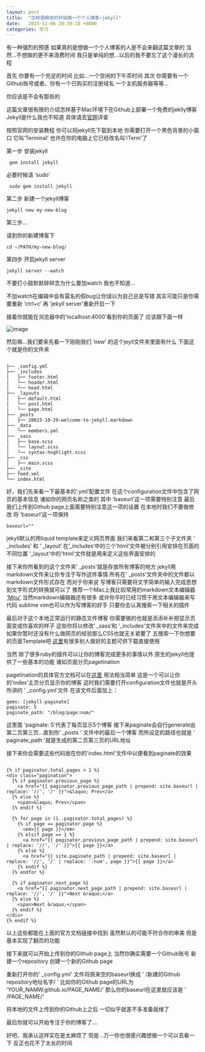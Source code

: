 ```yaml
---
layout: post
title:  "怎样很麻烦的开始做一个个人博客~jekyll"
date:   2015-11-06 20:39:18 +0000
categories: 学习
---
```



有一种强烈的预感 如果真的是想做一个个人博客的人是不会来翻这篇文章的 当然...不想做的更不来浪费时间 我只是单纯的想...以后的我不要忘了这个漫长的流程

首先 你要有一个充足的时间 比如...一个空闲的下午茶时间
其次 你需要有一个Github账号或者、你有一个已购买的注册域名 一个主机服务器等等...

你应该是不会有那些的

这篇文章很有限的介绍怎样基于Mac环境下在Github上部署一个免费的jeklly博客 
Jekyll是什么我也不知道 具体请去[官网](https://jekyllrb.com/)详查

按照官网的安装教程 你可以将jekyll先下载到本地
你需要打开一个黑色背景的小窗口 它叫‘Terminal’ 也许在你的电脑上它已经改名叫‘iTerm’了


第一步 安装jekyll

```
 gem install jekyll
```

必要时候请 ‘sudo’

```
 sudo gem install jekyll
```

第二步 新建一个jekyll博客

```
jekyll new my-new-blog
```

第三步...

请到你的新建博客下

```
cd ~/PATH/my-new-blog/
```
第四步 开启jekyll server

```
jekyll server --watch
```
不要打小鼓默默碎碎念为什么要加watch 我也不知道...

不加watch在编辑中会有莫名的假bug让你误以为自己总是写错 其实可能只是你需要重新 ‘ctrl+c’ 再 ‘jekyll server’重新开启一下

接着你就能在浏览器中的'localhost:4000'看到你的页面了 应该跟下面一样

![image](/TempBlogs/img/1.png)

然后嘛...我们要来先看一下刚刚我们 ‘new’ 的这个jeyll文件夹里面有什么 
下面这个就是你的文件夹

```

├── _config.yml
├── _includes
|   ├── footer.html
|   └── header.html
|   └── head.html
├── _layouts
|   ├── default.html
|   └── post.html
|   └── page.html
├── _posts
|   ├── 20015-10-29-welcome-to-jekyll.markdown
├── _data
|   └── members.yml
├── _sass
|   ├── base.scss
|   └── layout.scss
|   └── syntax-hoghlight.scss
├── _css
|   ├── main.scss
├── _site
├── feed.xml
└── index.html

```
好，我们先来看一下最基本的‘.yml’配置文件 在这个configuration文件中包含了网页的基本信息 诸如你的网页名称之类的 其中 ‘baseurl’这一项需要特别注意 最后我们上传到Github page上面需要特别注意这一项的设置 在本地时我们不要做修改 将 ‘baseurl’这一项保持

```
baseurl=""

```


jekyll默认的用liquid template来定义网页界面
我们来看第二和第三个子文件夹  ‘ _includes’ 和 ’ _layout‘ 在’_includes‘中的三个’html‘文件被分别引用安排在页面的不同位置 '_layout'中的'html'文件就是用来定义这些界面安排的

接下来你所看到的这个文件夹' _posts'就是存放所有博客的地方 jekyll用markdown文件来让你专注于写作这件事情 所有在' _posts'文件夹中的文件都以markdown文件形式存在 而对于你来说 写博客只需要将文字简单的输入完成思想到文字形式的转换就可以了 推荐一个Mac上我比较常用的markdown文本编辑器 ['Mou'](http://25.io/mou/) 当然markdown编辑器还有很多 或许你平时已经习惯于用文本编辑器来写代码 sublime vim也可以作为写博客的好手 只要你去认真搜索一下相关的插件 

最后对于这个本地正常运行的静态文件博客 你需要做的也就是添添补补把显示页面变成你喜欢的样子 这些你将以修改’ _sass‘和 '_includes'文件夹中的文件来完成 如果你暂时还没有什么做网页的经验那么CSS也就无关紧要了 五搜索一下你想要的页面Template吧 [这里](http://jekyllthemes.org/)有很多别人做好的主题可供下载直接使用

当然 除了很多ruby的插件可以让你的博客完成更多的事情以外 原生的jekyll也提供了一些基本的功能 诸如页面分页pagetination

pagetination的具体官方文档可以在[这里](http://jekyllrb.com/docs/pagination/)
用法相当简单 这是一个可以让你的’index‘主页分页显示你的博客 这时我们需要打开configuration文件也就是开头所讲的 ' _config.yml'文件 在该文件后面加上：

```
gems: [jekyll-paginate]
paginate: 5
paginate_path: "/blog/page:num/"

```

这里面 'paginate: 5'代表了每页显示5个博客 接下来paginate会自行generate出第二页第三页...直到你' _posts ' 文件中的最后一个博客 而所设定的路径也就是 ' paginate_path '就是生成的第二页第三页的URL地址

接下来你会需要这些代码放在你的'index.html'文件中以便看到paginate的效果


```

{% if paginator.total_pages > 1 %}
<div class="pagination">
  {% if paginator.previous_page %}
    <a href="{{ paginator.previous_page_path | prepend: site.baseurl | replace: '//', '/' }}">&laquo; Prev</a>
  {% else %}
    <span>&laquo; Prev</span>
  {% endif %}

  {% for page in (1..paginator.total_pages) %}
    {% if page == paginator.page %}
      <em>{{ page }}</em>
    {% elsif page == 1 %}
      <a href="{{ paginator.previous_page_path | prepend: site.baseurl | replace: '//', '/' }}">{{ page }}</a>
    {% else %}
      <a href="{{ site.paginate_path | prepend: site.baseurl | replace: '//', '/' | replace: ':num', page }}">{{ page }}</a>
    {% endif %}
  {% endfor %}

  {% if paginator.next_page %}
    <a href="{{ paginator.next_page_path | prepend: site.baseurl | replace: '//', '/' }}">Next &raquo;</a>
  {% else %}
    <span>Next &raquo;</span>
  {% endif %}
</div>
{% endif %}

```

以上这些都能在上面的官方文档链接中找到 虽然默认的可能不符合你的审美 但是基本实现了翻页的功能 

接下来就可以开始上传到你的Github page上 当然你确实需要一个Github账号 新建一个repository 创建一个新的Github page 

重新打开你的' _config.yml' 文件将原来空的baseurl换成 ' /新建的Github repository地址名字/ ' 比如你的Github page的URL为 ‘YOUR_NAMW.github.io/PAGE_NAME/’ 那么你的baseurl在这里就应该是 ’ /PAGE_NAME/‘

将本地的文件上传到你的Github上之后 一切似乎就差不多准备就绪了

最后你就可以开始专注于你的博客了....

好吧、我承认这样实在是太麻烦了 但是...万一你也很感兴趣想做一个可以去看一下 反正也花不了太长的时间













































